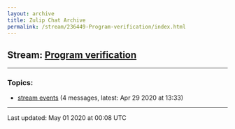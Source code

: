 ```yaml
---
layout: archive
title: Zulip Chat Archive
permalink: /stream/236449-Program-verification/index.html
---
```


## Stream: [Program verification](https://leanprover-community.github.io/archive/stream/236449-Program-verification/index.html)
---

### Topics:

* [stream events](topic/stream.20events.html) (4 messages, latest: Apr 29 2020 at 13:33)

<hr><p>Last updated: May 01 2020 at 00:08 UTC</p>